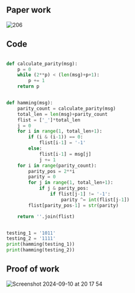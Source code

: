 ## Paper work

![206](https://github.com/user-attachments/assets/28df28ea-dd4d-491c-b04f-174bb3988f85)

## Code

```.py

def calculate_parity(msg):
    p = 0
    while (2**p) < (len(msg)+p+1):
        p += 1
    return p


def hamming(msg):
    parity_count = calculate_parity(msg)
    total_len = len(msg)+parity_count
    flist = ['_']*total_len
    j = 0
    for i in range(1, total_len+1):
        if (i & (i-1)) == 0:
            flist[i-1] = '-1'
        else:
            flist[i-1] = msg[j]
            j += 1
    for i in range(parity_count):
        parity_pos = 2**i
        parity = 0
        for j in range(1, total_len+1):
            if j & parity_pos:
                if flist[j-1] != '-1':
                    parity ^= int(flist[j-1])
        flist[parity_pos-1] = str(parity)

    return ''.join(flist)


testing_1 = '1011'
testing_2 = '1111'
print(hamming(testing_1))
print(hamming(testing_2))
```

## Proof of work

![Screenshot 2024-09-10 at 20 17 54](https://github.com/user-attachments/assets/acd1e983-c531-43ac-8605-8908909a7349)

